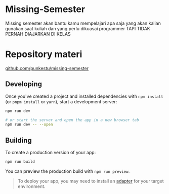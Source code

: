 # Missing-Semester

Missing semester akan bantu kamu mempelajari apa saja yang akan kalian gunakan saat kuliah dan yang perlu dikuasai programmer TAPI TIDAK PERNAH DIAJARKAN DI KELAS

# Repository materi
[github.com/punkestu/missing-semester](https://github.com/punkestu/missing-semester)

## Developing

Once you've created a project and installed dependencies with `npm install` (or `pnpm install` or `yarn`), start a development server:

```bash
npm run dev

# or start the server and open the app in a new browser tab
npm run dev -- --open
```

## Building

To create a production version of your app:

```bash
npm run build
```

You can preview the production build with `npm run preview`.

> To deploy your app, you may need to install an [adapter](https://kit.svelte.dev/docs/adapters) for your target environment.
